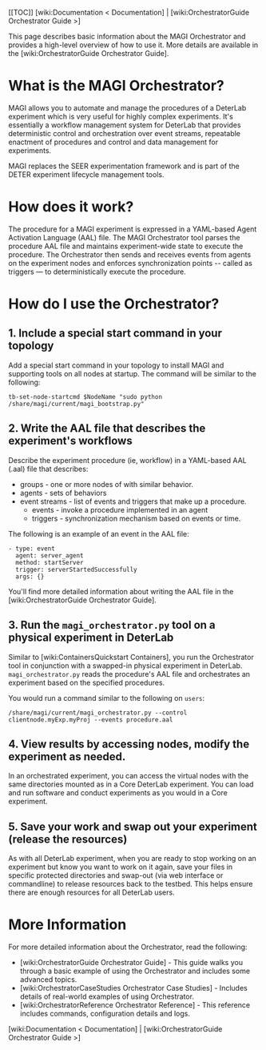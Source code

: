 [[TOC]]
[wiki:Documentation < Documentation] | [wiki:OrchestratorGuide Orchestrator Guide >]

This page describes basic information about the MAGI Orchestrator and provides a high-level overview of how to use it. More details are available in the [wiki:OrchestratorGuide Orchestrator Guide].

# What is the MAGI Orchestrator?

MAGI allows you to automate and manage the procedures of a DeterLab experiment which is very useful for highly complex experiments. It's essentially a workflow management system for DeterLab that provides deterministic control and orchestration over event streams, repeatable enactment of procedures and control and data management for experiments.

MAGI replaces the SEER experimentation framework and is part of the DETER experiment lifecycle management tools.

# How does it work?

The procedure for a MAGI experiment is expressed in a YAML-based Agent Activation Language (AAL) file. The MAGI Orchestrator tool parses the procedure AAL file and maintains experiment-wide state to execute the procedure. The Orchestrator then sends and receives events from agents on the experiment nodes and enforces synchronization points -- called as triggers — to deterministically execute the procedure. 

# How do I use the Orchestrator?

## 1. Include a special start command in your topology
Add a special start command in your topology to install MAGI and supporting tools on all nodes at startup. The command will be similar to the following:
	
	tb-set-node-startcmd $NodeName "sudo python /share/magi/current/magi_bootstrap.py"
	

## 2. Write the AAL file that describes the experiment's workflows
    
Describe the experiment procedure (ie, workflow) in a YAML-based AAL (.aal) file that describes:
* groups - one or more nodes of with similar behavior. 
* agents - sets of behaviors 
* event streams - list of events and triggers that make up a procedure.
  * events - invoke a procedure implemented in an agent
  * triggers - synchronization mechanism based on events or time.

The following is an example of an event in the AAL file:
	
	- type: event
	  agent: server_agent
	  method: startServer
	  trigger: serverStartedSuccessfully
	  args: {}
	

You'll find more detailed information about writing the AAL file in the [wiki:OrchestratorGuide Orchestrator Guide].

## 3. Run the `magi_orchestrator.py` tool on a physical experiment in DeterLab

Similar to [wiki:ContainersQuickstart Containers], you run the Orchestrator tool in conjunction with a swapped-in physical experiment in DeterLab. `magi_orchestrator.py` reads the procedure's AAL file and orchestrates an experiment based on the specified procedures.

You would run a command similar to the following on `users`:

	
	/share/magi/current/magi_orchestrator.py --control clientnode.myExp.myProj --events procedure.aal
	

## 4. View results by accessing nodes, modify the experiment as needed.
In an orchestrated experiment, you can access the virtual nodes with the same directories mounted as in a Core DeterLab experiment. You can load and run software and conduct experiments as you would in a Core experiment. 

## 5. Save your work and swap out your experiment (release the resources)
As with all DeterLab experiment, when you are ready to stop working on an experiment but know you want to work on it again, save your files in specific protected directories and swap-out (via web interface or commandline) to release resources back to the testbed. This helps ensure there are enough resources for all DeterLab users.

# More Information
For more detailed information about the Orchestrator, read the following:

* [wiki:OrchestratorGuide Orchestrator Guide] - This guide walks you through a basic example of using the Orchestrator and includes some advanced topics.
* [wiki:OrchestratorCaseStudies Orchestrator Case Studies] - Includes details of real-world examples of using Orchestrator.
* [wiki:OrchestratorReference Orchestrator Reference] - This reference includes commands, configuration details and logs.


[wiki:Documentation < Documentation] | [wiki:OrchestratorGuide Orchestrator Guide >]
